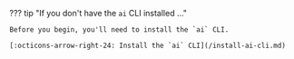 ??? tip "If you don't have the `ai` CLI installed ..."

    Before you begin, you'll need to install the `ai` CLI.

    [:octicons-arrow-right-24: Install the `ai` CLI](/install-ai-cli.md)  
